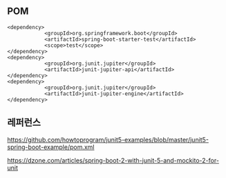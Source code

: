 ## POM ##
```
<dependency>
			<groupId>org.springframework.boot</groupId>
			<artifactId>spring-boot-starter-test</artifactId>
			<scope>test</scope>
</dependency>
<dependency>
			<groupId>org.junit.jupiter</groupId>
			<artifactId>junit-jupiter-api</artifactId>
</dependency>
<dependency>
			<groupId>org.junit.jupiter</groupId>
			<artifactId>junit-jupiter-engine</artifactId>
</dependency>
```



## 레퍼런스 ##

https://github.com/howtoprogram/junit5-examples/blob/master/junit5-spring-boot-example/pom.xml

https://dzone.com/articles/spring-boot-2-with-junit-5-and-mockito-2-for-unit
